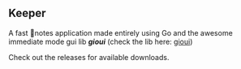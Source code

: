 ## Keeper
A fast :notebook_with_decorative_cover:notes application made entirely using Go and the awesome immediate mode gui lib ***gioui*** (check the lib here: [gioui](https://gioui.org))

Check out the releases for available downloads.